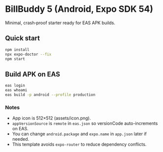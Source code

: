 # BillBuddy 5 (Android, Expo SDK 54)

Minimal, crash‑proof starter ready for EAS APK builds.

## Quick start
```bash
npm install
npx expo-doctor --fix
npm start
```

## Build APK on EAS
```bash
eas login
eas whoami
eas build -p android --profile production
```

### Notes
- App icon is 512×512 (assets/icon.png).
- `appVersionSource` is `remote` in `eas.json` so versionCode auto-increments on EAS.
- You can change `android.package` and `expo.name` in `app.json` later if needed.
- This template avoids `expo-router` to reduce dependency conflicts.
